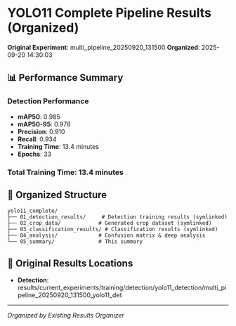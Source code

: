 # YOLO11 Complete Pipeline Results (Organized)

**Original Experiment**: multi_pipeline_20250920_131500
**Organized**: 2025-09-20 14:30:03

## 📊 Performance Summary

### Detection Performance
- **mAP50**: 0.985
- **mAP50-95**: 0.978
- **Precision**: 0.910
- **Recall**: 0.934
- **Training Time**: 13.4 minutes
- **Epochs**: 33

### Total Training Time: 13.4 minutes

## 📁 Organized Structure
```
yolo11_complete/
├── 01_detection_results/     # Detection training results (symlinked)
├── 02_crop_data/            # Generated crop dataset (symlinked)
├── 03_classification_results/ # Classification results (symlinked)
├── 04_analysis/             # Confusion matrix & deep analysis
└── 05_summary/              # This summary
```

## 🔗 Original Results Locations
- **Detection**: results/current_experiments/training/detection/yolo11_detection/multi_pipeline_20250920_131500_yolo11_det

---
*Organized by Existing Results Organizer*
